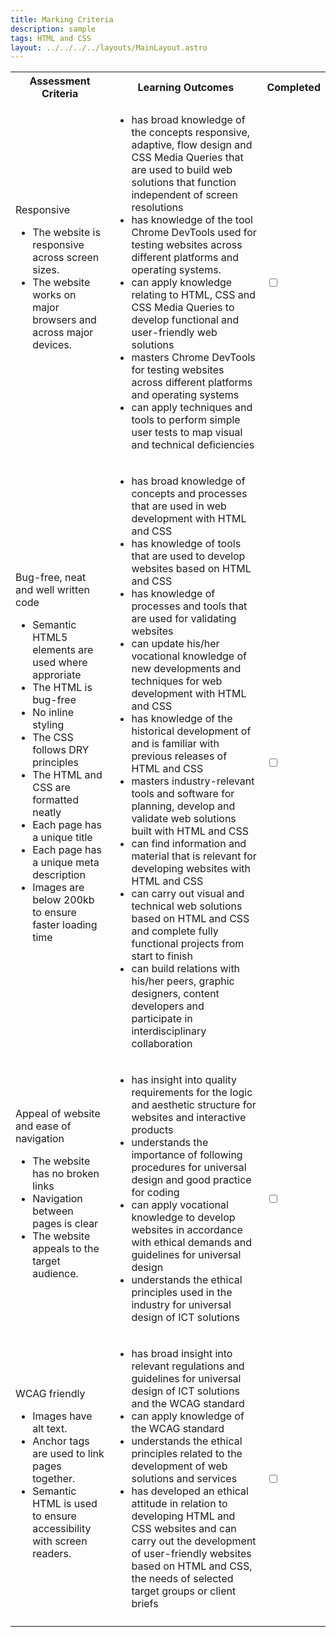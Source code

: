 ```yaml
---
title: Marking Criteria
description: sample
tags: HTML and CSS
layout: ../../../../layouts/MainLayout.astro
---
```


<table style="max-width: 100%">
  <tr>
    <th>Assessment Criteria</th>
    <th>Learning Outcomes</th>
    <th>Completed</th>
  </tr>
  <tr>
    <td>Responsive
      <ul>
        <li>The website is responsive across screen sizes.</li>
        <li>The website works on major browsers and across major devices.</li>
      </ul>
    </td>
    <td>
      <ul>
        <li>has broad knowledge of the concepts responsive, adaptive, flow design and CSS Media Queries that are used to build web solutions that function independent of screen resolutions </li>
        <li>has knowledge of the tool Chrome DevTools used for testing websites across different platforms and operating systems. </li>
        <li>can apply knowledge relating to HTML, CSS and CSS Media Queries to develop functional and user-friendly web solutions </li>
        <li>masters Chrome DevTools for testing websites across different platforms and operating systems </li>
        <li>can apply techniques and tools to perform simple user tests to map visual and technical deficiencies </li>
      </ul>
    </td>
    <td>
      <input type="checkbox">
    </td>
  </tr>
  <tr>
    <td>Bug-free, neat and well written code
      <ul>
        <li>Semantic HTML5 elements are used where approriate</li>
        <li>The HTML is bug-free</li>
        <li>No inline styling</li>
        <li>The CSS follows DRY principles</li>
        <li>The HTML and CSS are formatted neatly</li>
        <li>Each page has a unique title</li>
        <li>Each page has a unique meta description</li>
        <li>Images are below 200kb to ensure faster loading time</li>
      </ul>
    </td>
    <td>
      <ul>
        <li>has broad knowledge of concepts and processes that are used in web development with HTML and CSS </li>
        <li>has knowledge of tools that are used to develop websites based on HTML and CSS </li>
        <li>has knowledge of processes and tools that are used for validating websites </li>
        <li>can update his/her vocational knowledge of new developments and techniques for web development with HTML and CSS </li>
        <li>has knowledge of the historical development of and is familiar with previous releases of HTML and CSS </li>
        <li>masters industry-relevant tools and software for planning, develop and validate web solutions built with HTML and CSS </li>
        <li>can find information and material that is relevant for developing websites with HTML and CSS</li>
        <li>can carry out visual and technical web solutions based on HTML and CSS and complete fully functional projects from start to finish </li>
        <li>can build relations with his/her peers, graphic designers, content developers and participate in interdisciplinary collaboration </li>
      </ul>
    </td>
    <td>
      <input type="checkbox">
    </td>
  </tr>
  <tr>
    <td>Appeal of website and ease of navigation
      <ul>
        <li>The website has no broken links</li>
        <li>Navigation between pages is clear</li>
        <li>The website appeals to the target audience.</li>
      </ul>
    </td>
    <td>
      <ul>
        <li>has insight into quality requirements for the logic and aesthetic structure for websites and interactive products </li>
        <li>understands the importance of following procedures for universal design and good practice for coding </li>
        <li>can apply vocational knowledge to develop websites in accordance with ethical demands and guidelines for universal design </li>
        <li>understands the ethical principles used in the industry for universal design of ICT solutions </li>
      </ul>
    </td>
    <td>
      <input type="checkbox">
    </td>
  </tr>
  <tr>
    <td>WCAG friendly
      <ul>
        <li>Images have alt text.</li>
        <li>Anchor tags are used to link pages together.</li>
        <li>Semantic HTML is used to ensure accessibility with screen readers.</li>
      </ul>
    </td>
    <td>
      <ul>
        <li>has broad insight into relevant regulations and guidelines for universal design of ICT solutions and the WCAG standard </li>
        <li>can apply knowledge of the WCAG standard </li>
        <li>understands the ethical principles related to the development of web solutions and services </li>
        <li>has developed an ethical attitude in relation to developing HTML and CSS websites and can carry out the development of user-friendly websites based on HTML and CSS, the needs of selected target groups or client briefs</li>
      </ul>
    </td>
    <td>
      <input type="checkbox">
    </td>
  </tr>
   <tr>
    <td colspan="2">
    </td>
    <td class="grade">
    </td>
  </tr>
</table>

<script>
  const checkboxes = document.querySelectorAll("input[type='checkbox']");
  const grade = document.querySelector(".grade");
  let criteriaPassed = 0;
  checkboxes.forEach(item => item.onclick = function(e){
    if(e.target.checked === true){
      criteriaPassed++;
      if(criteriaPassed === checkboxes.length){
        grade.innerHTML = "Passed";
      }
    }
    else {
      criteriaPassed--;
      grade.innerHTML = "";
    }
  })
</script>
